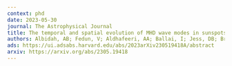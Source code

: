 ```yaml
---
context: phd
date: 2023-05-30
journal: The Astrophysical Journal
title: The temporal and spatial evolution of MHD wave modes in sunspots
authors: Albidah, AB; Fedun, V; Aldhafeeri, AA; Ballai, I; Jess, DB; Brevis, W; Higham, J; Stangalini, M; Silva, SSA; <em>MacBride, CD</em>; Verth, G
ads: https://ui.adsabs.harvard.edu/abs/2023arXiv230519418A/abstract
arxiv: https://arxiv.org/abs/2305.19418
---
```

